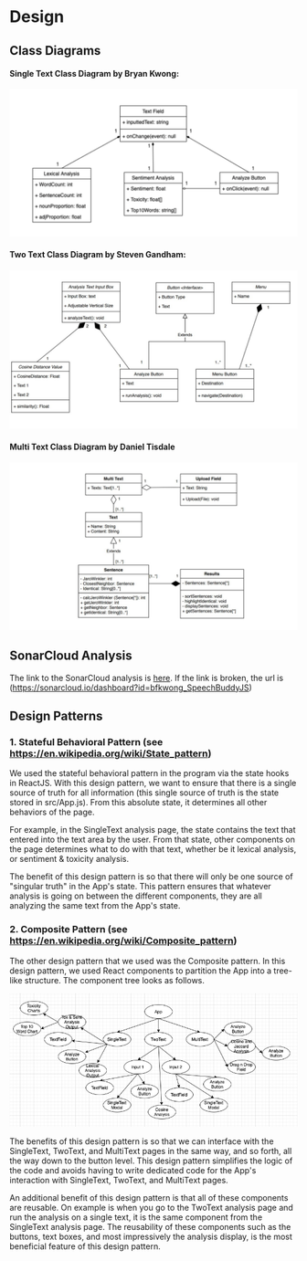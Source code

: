 # Design 

## Class Diagrams 

#### Single Text Class Diagram by Bryan Kwong:
<p align="center">
  <img src="/src/Images/SingleTextCD.jpg" alt="SingleTextCD">
</p>

#### Two Text Class Diagram by Steven Gandham: 
<p align="center">
  <img src="/src/Images/TwoTextCD.jpg" alt="TwoTextCD">
</p>

#### Multi Text Class Diagram by Daniel Tisdale 
<p align="center">
  <img src="/src/Images/MultiTextCD.jpg" alt="TwoTextCD">
</p>

## SonarCloud Analysis

The link to the SonarCloud analysis is [here](https://sonarcloud.io/dashboard?id=bfkwong_SpeechBuddyJS). If the link is broken, the url is (https://sonarcloud.io/dashboard?id=bfkwong_SpeechBuddyJS)

## Design Patterns

### 1. Stateful Behavioral Pattern (see https://en.wikipedia.org/wiki/State_pattern) 

We used the stateful behavioral pattern in the program via the state hooks in ReactJS. With this design pattern, we want to ensure that there is a single source of truth for all information (this single source of truth is the state stored in src/App.js). From this absolute state, it determines all other behaviors of the page. 

For example, in the SingleText analysis page, the state contains the text that entered into the text area by the user. From that state, other components on the page determines what to do with that text, whether be it lexical analysis, or sentiment & toxicity analysis. 

The benefit of this design pattern is so that there will only be one source of "singular truth" in the App's state. This pattern ensures that whatever analysis is going on between the different components, they are all analyzing the same text from the App's state. 

### 2. Composite Pattern (see https://en.wikipedia.org/wiki/Composite_pattern)

The other design pattern that we used was the Composite pattern. In this design pattern, we used React components to partition the App into a tree-like structure. The component tree looks as follows. 

<p align="center">
  <img src="componentHierachy.jpg" alt="SingleTextCD">
</p>

The benefits of this design pattern is so that we can interface with the SingleText, TwoText, and MultiText pages in the same way, and so forth, all the way down to the button level. This design pattern simplifies the logic of the code and avoids having to write dedicated code for the App's interaction with SingleText, TwoText, and MultiText pages.

An additional benefit of this design pattern is that all of these components are reusable. On example is when you go to the TwoText analysis page and run the analysis on a single text, it is the same component from the SingleText analysis page. The reusability of these components such as the buttons, text boxes, and most impressively the analysis display, is the most beneficial feature of this design pattern.

